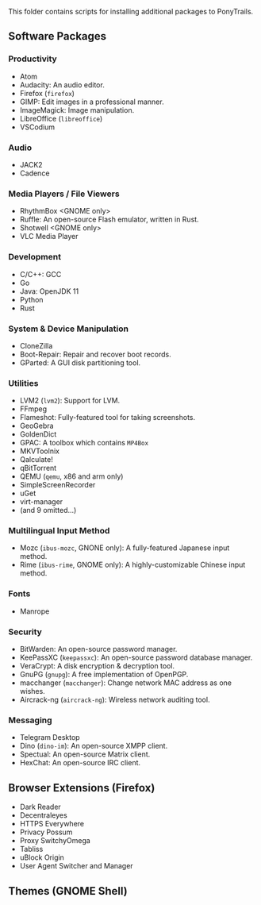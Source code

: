 This folder contains scripts for installing additional packages to PonyTrails.

## Software Packages
### Productivity
* Atom
* Audacity: An audio editor.
* Firefox (`firefox`)
* GIMP: Edit images in a professional manner.
* ImageMagick: Image manipulation.
* LibreOffice (`libreoffice`)
* VSCodium

### Audio
* JACK2
* Cadence

### Media Players / File Viewers
* RhythmBox &lt;GNOME only>
* Ruffle: An open-source Flash emulator, written in Rust.
* Shotwell &lt;GNOME only>
* VLC Media Player

### Development
* C/C++: GCC
* Go
* Java: OpenJDK 11
* Python
* Rust

### System & Device Manipulation
* CloneZilla
* Boot-Repair: Repair and recover boot records.
* GParted: A GUI disk partitioning tool.

### Utilities
* LVM2 (`lvm2`): Support for LVM.
* FFmpeg
* Flameshot: Fully-featured tool for taking screenshots.
* GeoGebra
* GoldenDict
* GPAC: A toolbox which contains `MP4Box`
* MKVToolnix
* Qalculate!
* qBitTorrent
* QEMU (`qemu`, x86 and arm only)
* SimpleScreenRecorder
* uGet
* virt-manager
* (and 9 omitted...)

### Multilingual Input Method
* Mozc (`ibus-mozc`, GNONE only): A fully-featured Japanese input method.
* Rime (`ibus-rime`, GNOME only): A highly-customizable Chinese input method.

### Fonts
* Manrope

### Security
* BitWarden: An open-source password manager.
* KeePassXC (`keepassxc`): An open-source password database manager.
* VeraCrypt: A disk encryption & decryption tool.
* GnuPG (`gnupg`): A free implementation of OpenPGP.
* macchanger (`macchanger`): Change network MAC address as one wishes.
* Aircrack-ng (`aircrack-ng`): Wireless network auditing tool.

### Messaging
* Telegram Desktop
* Dino (`dino-im`): An open-source XMPP client.
* Spectual: An open-source Matrix client.
* HexChat: An open-source IRC client.

## Browser Extensions (Firefox)
* Dark Reader
* Decentraleyes
* HTTPS Everywhere
* Privacy Possum
* Proxy SwitchyOmega
* Tabliss
* uBlock Origin
* User Agent Switcher and Manager

## Themes (GNOME Shell)
